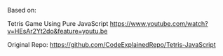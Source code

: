 Based on:

Tetris Game Using Pure JavaScript
https://www.youtube.com/watch?v=HEsAr2Yt2do&feature=youtu.be

Original Repo:
https://github.com/CodeExplainedRepo/Tetris-JavaScript


